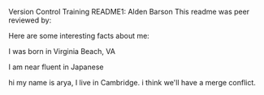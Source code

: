 Version Control Training README1: Alden Barson
This readme was peer reviewed by:

Here are some interesting facts about me:


I was born in Virginia Beach, VA

I am near fluent in Japanese

hi my name is arya, I live in Cambridge. i think we'll have a merge conflict.


